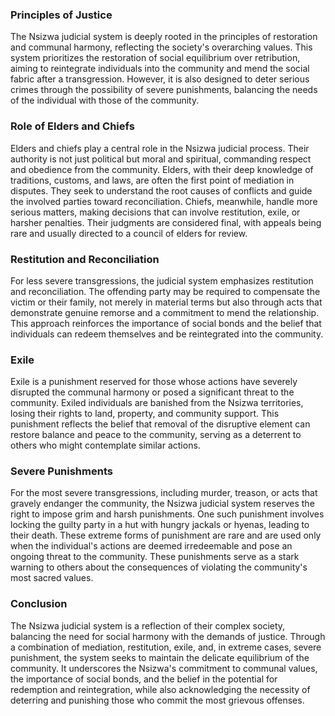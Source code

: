 ### Principles of Justice

The Nsizwa judicial system is deeply rooted in the principles of restoration and communal harmony, reflecting the society's overarching values. This system prioritizes the restoration of social equilibrium over retribution, aiming to reintegrate individuals into the community and mend the social fabric after a transgression. However, it is also designed to deter serious crimes through the possibility of severe punishments, balancing the needs of the individual with those of the community.

### Role of Elders and Chiefs

Elders and chiefs play a central role in the Nsizwa judicial process. Their authority is not just political but moral and spiritual, commanding respect and obedience from the community. Elders, with their deep knowledge of traditions, customs, and laws, are often the first point of mediation in disputes. They seek to understand the root causes of conflicts and guide the involved parties toward reconciliation. Chiefs, meanwhile, handle more serious matters, making decisions that can involve restitution, exile, or harsher penalties. Their judgments are considered final, with appeals being rare and usually directed to a council of elders for review.

### Restitution and Reconciliation

For less severe transgressions, the judicial system emphasizes restitution and reconciliation. The offending party may be required to compensate the victim or their family, not merely in material terms but also through acts that demonstrate genuine remorse and a commitment to mend the relationship. This approach reinforces the importance of social bonds and the belief that individuals can redeem themselves and be reintegrated into the community.

### Exile

Exile is a punishment reserved for those whose actions have severely disrupted the communal harmony or posed a significant threat to the community. Exiled individuals are banished from the Nsizwa territories, losing their rights to land, property, and community support. This punishment reflects the belief that removal of the disruptive element can restore balance and peace to the community, serving as a deterrent to others who might contemplate similar actions.

### Severe Punishments

For the most severe transgressions, including murder, treason, or acts that gravely endanger the community, the Nsizwa judicial system reserves the right to impose grim and harsh punishments. One such punishment involves locking the guilty party in a hut with hungry jackals or hyenas, leading to their death. These extreme forms of punishment are rare and are used only when the individual's actions are deemed irredeemable and pose an ongoing threat to the community. These punishments serve as a stark warning to others about the consequences of violating the community's most sacred values.

### Conclusion

The Nsizwa judicial system is a reflection of their complex society, balancing the need for social harmony with the demands of justice. Through a combination of mediation, restitution, exile, and, in extreme cases, severe punishment, the system seeks to maintain the delicate equilibrium of the community. It underscores the Nsizwa's commitment to communal values, the importance of social bonds, and the belief in the potential for redemption and reintegration, while also acknowledging the necessity of deterring and punishing those who commit the most grievous offenses.